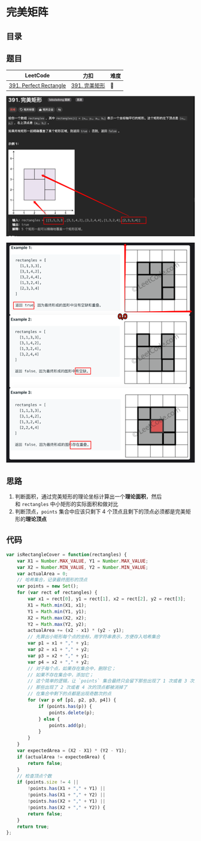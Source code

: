 
# 完美矩阵



## 目录
<!-- toc -->
 ## 题目 

|LeetCode|力扣|难度|
|---|---|---|
|[391. Perfect Rectangle](https://leetcode.com/problems/perfect-rectangle/)|[391. 完美矩形](https://leetcode.cn/problems/perfect-rectangle/)|🔴|

![图片&文件](./files/20241119-7.png)

![图片&文件](./files/20241119-8.png)

## 思路

1. 判断面积，通过完美矩形的理论坐标计算出一个**理论面积**，然后和 `rectangles` 中小矩形的实际面积和做对比
2. 判断顶点，`points` 集合中应该只剩下 4 个顶点且剩下的顶点必须都是完美矩形的**理论顶点**

## 代码

```javascript
var isRectangleCover = function(rectangles) {
    var X1 = Number.MAX_VALUE, Y1 = Number.MAX_VALUE;
    var X2 = Number.MIN_VALUE, Y2 = Number.MIN_VALUE;
    var actualArea = 0;
    // 哈希集合，记录最终图形的顶点
    var points = new Set();
    for (var rect of rectangles) {
        var x1 = rect[0], y1 = rect[1], x2 = rect[2], y2 = rect[3];
        X1 = Math.min(X1, x1);
        Y1 = Math.min(Y1, y1);
        X2 = Math.max(X2, x2);
        Y2 = Math.max(Y2, y2);
        actualArea += (x2 - x1) * (y2 - y1);
        // 先算出小矩形每个点的坐标，用字符串表示，方便存入哈希集合
        var p1 = x1 + "," + y1;
        var p2 = x1 + "," + y2;
        var p3 = x2 + "," + y1;
        var p4 = x2 + "," + y2;
        // 对于每个点，如果存在集合中，删除它；
        // 如果不存在集合中，添加它；
        // 这个简单的逻辑，让 `points` 集合最终只会留下那些出现了 1 次或者 3 次的顶点，
        // 那些出现了 2 次或者 4 次的顶点都被消掉了
        // 在集合中剩下的点都是出现奇数次的点
        for (var p of [p1, p2, p3, p4]) {
            if (points.has(p)) {
                points.delete(p);
            } else {
                points.add(p);
            }
        }
    }
    var expectedArea = (X2 - X1) * (Y2 - Y1);
    if (actualArea != expectedArea) {
        return false;
    }
    // 检查顶点个数
    if (points.size != 4 || 
        !points.has(X1 + "," + Y1) || 
        !points.has(X1 + "," + Y2) || 
        !points.has(X2 + "," + Y1) || 
        !points.has(X2 + "," + Y2)) {
        return false;
    }
    return true;
};
```